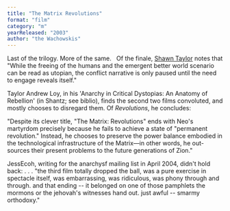 ```yaml
---
title: "The Matrix Revolutions"
format: "film"
category: "m"
yearReleased: "2003"
author: "the Wachowskis"
---
```

Last of the trilogy. More of the same.
 
Of the finale, <a href="https://thenerdsofcolor.org/2016/12/20/butler-dystopia-propaganda-and-a-way-through/"> Shawn Taylor</a> notes that "While the freeing of the humans and the  emergent better world scenario can be read as utopian, the conflict  narrative is only paused until the need to engage reveals itself."

Taylor Andrew Loy, in his 'Anarchy in Critical  Dystopias: An Anatomy of Rebellion' (in Shantz; see biblio),  finds the second two films convoluted, and mostly chooses to  disregard them. Of _Revolutions_, he concludes:

"Despite its clever title, "The Matrix:  Revolutions" ends with Neo's martyrdom precisely because he fails  to achieve a state of "permanent revolution." Instead, he chooses  to preserve the power balance embodied in the technological  infrastructure of the Matrix—in other words, he out-sources their  present problems to the future generations of Zion."

JessEcoh, writing for the anarchysf mailing  list in April 2004, didn't hold back: . . . "the third film totally  dropped the ball, was a pure exercise in spectacle itself, was  embarrassing, was ridiculous, was phony through and through. and  that ending -- it belonged on one of those pamphlets the mormons or  the jehovah's witnesses hand out. just awful -- smarmy orthodoxy."
